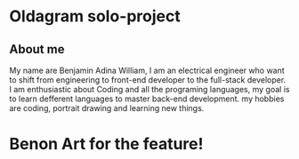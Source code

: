 # Oldagram solo-project

## About me
My name are Benjamin Adina William,  I am an electrical engineer who want to shift from engineering to front-end developer to the full-stack developer. I am enthusiastic about Coding and all the programing languages,
my goal is to learn defferent languages to master back-end development.
my hobbies are coding, portrait drawing and learning new things.

# Benon Art for the feature!
